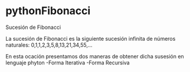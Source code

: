 # pythonFibonacci
Sucesión de Fibonacci

La sucesión de Fibonacci es la siguiente sucesión infinita de números naturales:
0,1,1,2,3,5,8,13,21,34,55,...

En esta ocación presentamos dos maneras de obtener dicha susesión en lenguaje phyton
-Forma Iterativa
-Forma Recursiva

